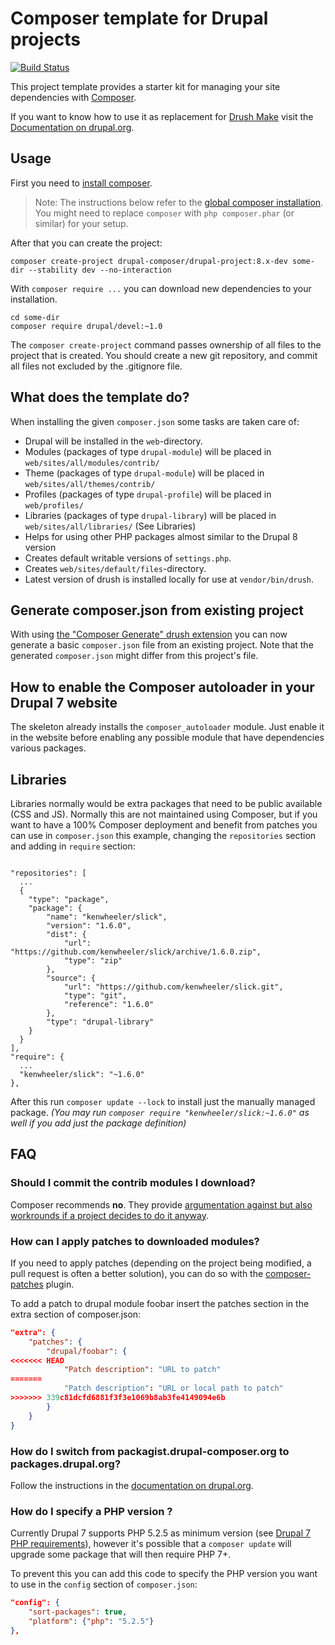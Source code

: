 # Composer template for Drupal projects

[![Build Status](https://travis-ci.org/drupal-composer/drupal-project.svg?branch=8.x)](https://travis-ci.org/drupal-composer/drupal-project)

This project template provides a starter kit for managing your site
dependencies with [Composer](https://getcomposer.org/).

If you want to know how to use it as replacement for
[Drush Make](https://github.com/drush-ops/drush/blob/8.x/docs/make.md) visit
the [Documentation on drupal.org](https://www.drupal.org/node/2471553).

## Usage

First you need to [install composer](https://getcomposer.org/doc/00-intro.md#installation-linux-unix-osx).

> Note: The instructions below refer to the [global composer installation](https://getcomposer.org/doc/00-intro.md#globally).
You might need to replace `composer` with `php composer.phar` (or similar) 
for your setup.

After that you can create the project:

```
composer create-project drupal-composer/drupal-project:8.x-dev some-dir --stability dev --no-interaction
```

With `composer require ...` you can download new dependencies to your 
installation.

```
cd some-dir
composer require drupal/devel:~1.0
```

The `composer create-project` command passes ownership of all files to the 
project that is created. You should create a new git repository, and commit 
all files not excluded by the .gitignore file.

## What does the template do?

When installing the given `composer.json` some tasks are taken care of:

* Drupal will be installed in the `web`-directory.
* Modules (packages of type `drupal-module`) will be placed in `web/sites/all/modules/contrib/`
* Theme (packages of type `drupal-module`) will be placed in `web/sites/all/themes/contrib/`
* Profiles (packages of type `drupal-profile`) will be placed in `web/profiles/`
* Libraries (packages of type `drupal-library`) will be placed in `web/sites/all/libraries/` (See Libraries)
* Helps for using other PHP packages almost similar to the Drupal 8 version
* Creates default writable versions of `settings.php`.
* Creates `web/sites/default/files`-directory.
* Latest version of drush is installed locally for use at `vendor/bin/drush`.

## Generate composer.json from existing project

With using [the "Composer Generate" drush extension](https://www.drupal.org/project/composer_generate)
you can now generate a basic `composer.json` file from an existing project. Note
that the generated `composer.json` might differ from this project's file.

## How to enable the Composer autoloader in your Drupal 7 website

The skeleton already installs the `composer_autoloader` module. Just enable it in the website before enabling
any possible module that have dependencies various packages.

## Libraries

Libraries normally would be extra packages that need to be public available (CSS and JS).
Normally this are not maintained using Composer, but if you want to have a 100% Composer deployment and benefit from patches you can use in `composer.json` this example, changing the `repositories` section and adding in `require` section:
```

"repositories": [
  ...
  {
    "type": "package",
    "package": {
        "name": "kenwheeler/slick",
        "version": "1.6.0",
        "dist": {
            "url": "https://github.com/kenwheeler/slick/archive/1.6.0.zip",
            "type": "zip"
        },
        "source": {
            "url": "https://github.com/kenwheeler/slick.git",
            "type": "git",
            "reference": "1.6.0"
        },
        "type": "drupal-library"
    }
  }
],
"require": {
  ...
  "kenwheeler/slick": "~1.6.0"
},
```
After this run `composer update --lock` to install just the manually managed package.
_(You may run `composer require "kenwheeler/slick:~1.6.0"` as well if you add just the package definition)_

## FAQ

### Should I commit the contrib modules I download?

Composer recommends **no**. They provide [argumentation against but also 
workrounds if a project decides to do it anyway](https://getcomposer.org/doc/faqs/should-i-commit-the-dependencies-in-my-vendor-directory.md).

### How can I apply patches to downloaded modules?

If you need to apply patches (depending on the project being modified, a pull 
request is often a better solution), you can do so with the 
[composer-patches](https://github.com/cweagans/composer-patches) plugin.

To add a patch to drupal module foobar insert the patches section in the extra 
section of composer.json:
```json
"extra": {
    "patches": {
        "drupal/foobar": {
<<<<<<< HEAD
            "Patch description": "URL to patch"
=======
            "Patch description": "URL or local path to patch"
>>>>>>> 339c81dcfd6881f3f3e1069b8ab3fe4149094e6b
        }
    }
}
```

### How do I switch from packagist.drupal-composer.org to packages.drupal.org?

Follow the instructions in the [documentation on drupal.org](https://www.drupal.org/docs/develop/using-composer/using-packagesdrupalorg).

### How do I specify a PHP version ?

Currently Drupal 7 supports PHP 5.2.5 as minimum version (see [Drupal 7 PHP requirements](https://www.drupal.org/docs/7/system-requirements/drupal-7-php-requirements)), however it's possible that a `composer update` will upgrade some package that will then require PHP 7+.

To prevent this you can add this code to specify the PHP version you want to use in the `config` section of `composer.json`:
```json
"config": {
    "sort-packages": true,
    "platform": {"php": "5.2.5"}
},
```
